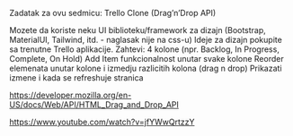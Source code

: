 Zadatak za ovu sedmicu: Trello Clone (Drag’n’Drop API)

Mozete da koriste neku UI biblioteku/framework za dizajn (Bootstrap, MaterialUI, Tailwind, itd. - naglasak nije na css-u)
Ideje za dizajn pokupite sa trenutne Trello aplikacije.
Zahtevi:
4 kolone (npr. Backlog, In Progress, Complete, On Hold)
Add Item funkcionalnost unutar svake kolone
Reorder elemenata unutar kolone i izmedju razlicitih kolona (drag n drop)
Prikazati izmene i kada se refreshuje stranica


https://developer.mozilla.org/en-US/docs/Web/API/HTML_Drag_and_Drop_API


https://www.youtube.com/watch?v=jfYWwQrtzzY